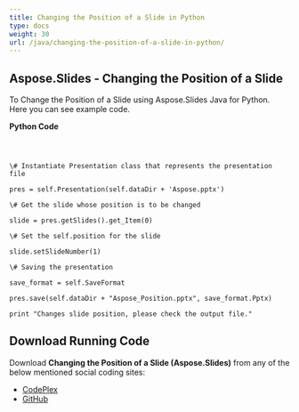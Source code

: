 ```yaml
---
title: Changing the Position of a Slide in Python
type: docs
weight: 30
url: /java/changing-the-position-of-a-slide-in-python/
---
```


## **Aspose.Slides - Changing the Position of a Slide**
To Change the Position of a Slide using Aspose.Slides Java for Python. Here you can see example code.

**Python Code**

```



\# Instantiate Presentation class that represents the presentation file

pres = self.Presentation(self.dataDir + 'Aspose.pptx')

\# Get the slide whose position is to be changed

slide = pres.getSlides().get_Item(0)

\# Set the self.position for the slide

slide.setSlideNumber(1)

\# Saving the presentation

save_format = self.SaveFormat

pres.save(self.dataDir + "Aspose_Position.pptx", save_format.Pptx)

print "Changes slide position, please check the output file."

```
## **Download Running Code**
Download **Changing the Position of a Slide (Aspose.Slides)** from any of the below mentioned social coding sites:

- [CodePlex](https://asposeslidesjavapython.codeplex.com/releases/view/620922)
- [GitHub](https://github.com/aspose-slides/Aspose.Slides-for-Java/releases/tag/Aspose.Slides_Java_for_Python-v1.0)

